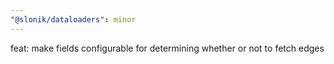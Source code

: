 ```yaml
---
"@slonik/dataloaders": minor
---
```


feat: make fields configurable for determining whether or not to fetch edges
